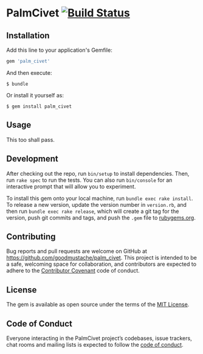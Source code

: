 # PalmCivet [![Build Status](https://travis-ci.org/XenoPhex/palm_civet.svg?branch=master)](https://travis-ci.org/XenoPhex/palm_civet)

## Installation

Add this line to your application's Gemfile:

```ruby
gem 'palm_civet'
```

And then execute:

    $ bundle

Or install it yourself as:

    $ gem install palm_civet

## Usage

This too shall pass.

## Development

After checking out the repo, run `bin/setup` to install dependencies. Then, run `rake spec` to run the tests. You can also run `bin/console` for an interactive prompt that will allow you to experiment.

To install this gem onto your local machine, run `bundle exec rake install`. To release a new version, update the version number in `version.rb`, and then run `bundle exec rake release`, which will create a git tag for the version, push git commits and tags, and push the `.gem` file to [rubygems.org](https://rubygems.org).

## Contributing

Bug reports and pull requests are welcome on GitHub at https://github.com/goodmustache/palm_civet. This project is intended to be a safe, welcoming space for collaboration, and contributors are expected to adhere to the [Contributor Covenant](http://contributor-covenant.org) code of conduct.

## License

The gem is available as open source under the terms of the [MIT License](https://opensource.org/licenses/MIT).

## Code of Conduct

Everyone interacting in the PalmCivet project’s codebases, issue trackers, chat rooms and mailing lists is expected to follow the [code of conduct](https://github.com/XenoPhex/palm_civet/blob/master/CODE_OF_CONDUCT.md).
